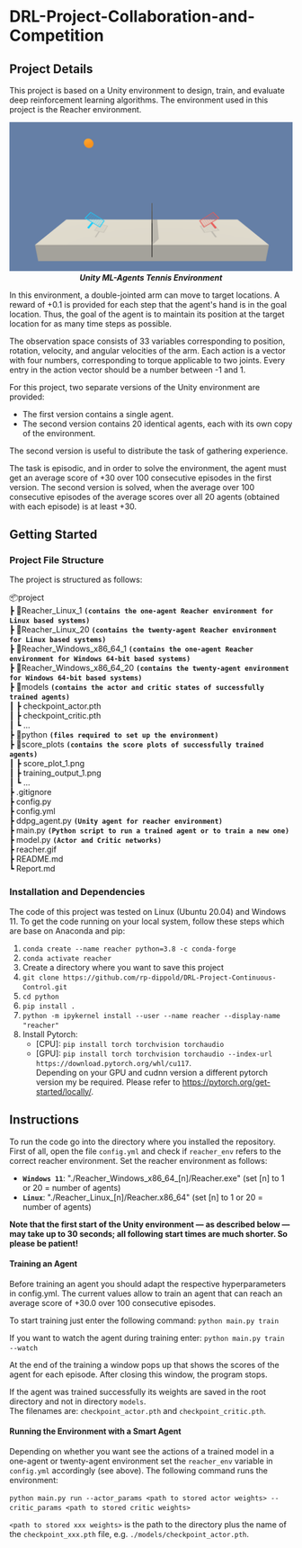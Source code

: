 # DRL-Project-Collaboration-and-Competition

## Project Details
This project is based on a Unity environment to design, train, and evaluate deep reinforcement learning algorithms.
The environment used in this project is the Reacher environment.

<p align="center">
 <img src="tennis.png"/>
    <br>
    <em><b>Unity ML-Agents Tennis Environment</b></em>
</p>

In this environment, a double-jointed arm can move to target locations. A reward of +0.1 is provided for each step that the agent's hand is in the goal location. Thus, the goal of the agent is to maintain its position at the target location for as many time steps as possible.

The observation space consists of 33 variables corresponding to position, rotation, velocity, and angular velocities of the arm. Each action is a vector with four numbers, corresponding to torque applicable to two joints. Every entry in the action vector should be a number between -1 and 1.

For this project, two separate versions of the Unity environment are provided:

* The first version contains a single agent.
* The second version contains 20 identical agents, each with its own copy of the environment.

The second version is useful to distribute the task of gathering experience.

The task is episodic, and in order to solve the environment, the agent must get an average score of +30 over 100 consecutive episodes in the first version. The second version is solved, when the average over 100 consecutive episodes of the average scores over all 20 agents (obtained with each episode) is at least +30.

## Getting Started

### Project File Structure
The project is structured as follows:

📦project<br>
 ┣ 📂Reacher_Linux_1  **`(contains the one-agent Reacher environment for Linux based systems)`** <br>
 ┣ 📂Reacher_Linux_20  **`(contains the twenty-agent Reacher environment for Linux based systems)`** <br>
 ┣ 📂Reacher_Windows_x86_64_1  **`(contains the one-agent Reacher environment for Windows 64-bit based systems)`** <br>
 ┣ 📂Reacher_Windows_x86_64_20  **`(contains the twenty-agent environment for Windows 64-bit based systems)`** <br>
 ┣ 📂models  **`(contains the actor and critic states of successfully trained agents)`** <br>
 ┃ ┣ checkpoint_actor.pth<br>
 ┃ ┣ checkpoint_critic.pth<br>
 ┃ ┗ ... <br>
 ┣ 📂python **`(files required to set up the environment)`** <br>
 ┣ 📂score_plots **`(contains the score plots of successfully trained agents)`** <br>
 ┃ ┣ score_plot_1.png<br>
 ┃ ┣ training_output_1.png<br>
 ┃ ┗ ...<br>
 ┣ .gitignore <br>
 ┣ config.py  <br>
 ┣ config.yml <br>
 ┣ ddpg_agent.py **`(Unity agent for reacher environment)`**<br> 
 ┣ main.py **`(Python script to run a trained agent or to train a new one)`**<br>
 ┣ model.py **`(Actor and Critic networks)`**<br>
 ┣ reacher.gif <br>
 ┣ README.md <br>
 ┗ Report.md <br>
 
### Installation and Dependencies

The code of this project was tested on Linux (Ubuntu 20.04) and Windows 11. To get the code running on your local system, follow these steps which are base on Anaconda and pip:

1.  `conda create --name reacher python=3.8 -c conda-forge`
2.  `conda activate reacher`
3.  Create a directory where you want to save this project
4.  `git clone https://github.com/rp-dippold/DRL-Project-Continuous-Control.git`
5.  `cd python`
6.  `pip install .`
7.  `python -m ipykernel install --user --name reacher --display-name "reacher"`
8.  Install Pytorch:
    * [CPU]: `pip install torch torchvision torchaudio`
    * [GPU]: `pip install torch torchvision torchaudio --index-url https://download.pytorch.org/whl/cu117`.\
    Depending on your GPU and cudnn version a different pytorch version my be required. Please refer to 
    https://pytorch.org/get-started/locally/.


## Instructions
To run the code go into the directory where you installed the repository. First of all, open the file `config.yml` and check if `reacher_env` refers to the correct reacher environment. Set the reacher environment as follows:

* **`Windows 11`**: "./Reacher_Windows_x86_64_[n]/Reacher.exe" (set [n] to 1 or 20 = number of agents)
* **`Linux`**: "./Reacher_Linux_[n]/Reacher.x86_64" (set [n] to 1 or 20 = number of agents)

**Note that the first start of the Unity environment &mdash; as described below  &mdash; may take up to 30 seconds; all following
start times are much shorter. So please be patient!**

#### Training an Agent
Before training an agent you should adapt the respective hyperparameters in config.yml. The current values allow to train an agent that can reach an average score of +30.0 over 100 consecutive episodes.

To start training just enter the following command: `python main.py train`

If you want to watch the agent during training enter: `python main.py train --watch`

At the end of the training a window pops up that shows the scores of the agent for each episode. After closing this 
window, the program stops.

If the agent was trained successfully its weights are saved in the root directory and not in directory `models`. \
The filenames are: `checkpoint_actor.pth` and `checkpoint_critic.pth`.

#### Running the Environment with a Smart Agent
Depending on whether you want see the actions of a trained model in a one-agent or twenty-agent environment set the 
`reacher_env` variable in `config.yml` accordingly (see above). The following command runs the environment:

`python main.py run --actor_params <path to stored actor weights> --critic_params <path to stored critic weights>`

`<path to stored xxx weights>` is the path to the directory plus the name of the `checkpoint_xxx.pth` file, e.g.
`./models/checkpoint_actor.pth`.
